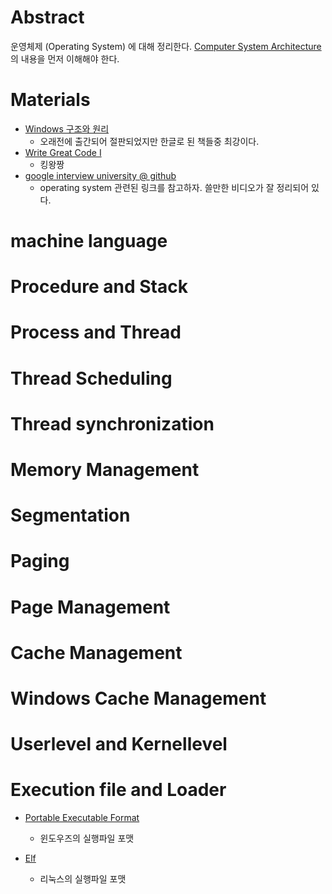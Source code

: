 # Abstract

운영체제 (Operating System) 에 대해 정리한다. [Computer System Architecture](../csa/README.md) 의 내용을 먼저 이해해야 한다.

# Materials

* [Windows 구조와 원리](http://www.hanbit.co.kr/store/books/look.php?p_code=B6822670083)
  * 오래전에 출간되어 절판되었지만 한글로 된 책들중 최강이다.
* [Write Great Code I](http://www.plantation-productions.com/Webster/www.writegreatcode.com/)
  * 킹왕짱
* [google interview university @ github](https://github.com/jwasham/coding-interview-university)
  * operating system 관련된 링크를 참고하자. 쓸만한 비디오가 잘 정리되어 있다.

# machine language

# Procedure and Stack

# Process and Thread

# Thread Scheduling

# Thread synchronization

# Memory Management

# Segmentation

# Paging

# Page Management

# Cache Management

# Windows Cache Management

# Userlevel and Kernellevel

# Execution file and Loader

* [Portable Executable Format](../pef/README.md)
  * 윈도우즈의 실행파일 포맷

* [Elf](../elf/README.md)
  * 리눅스의 실행파일 포맷
